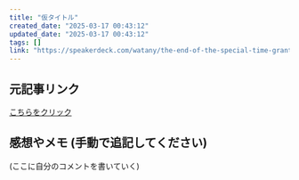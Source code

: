 ```yaml
---
title: "仮タイトル"
created_date: "2025-03-17 00:43:12"
updated_date: "2025-03-17 00:43:12"
tags: []
link: "https://speakerdeck.com/watany/the-end-of-the-special-time-granted-to-engineers"
---
```

## 元記事リンク
[こちらをクリック](https://speakerdeck.com/watany/the-end-of-the-special-time-granted-to-engineers)

## 感想やメモ (手動で追記してください)
(ここに自分のコメントを書いていく)
